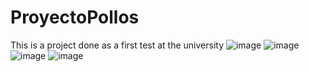 # ProyectoPollos
This is a project done as a first test at the university
![image](https://github.com/RobertoPadilla-dev/ProyectoPollos/assets/84651684/0643ae9b-ea64-4654-ae57-0a1b8d34bfae)
![image](https://github.com/RobertoPadilla-dev/ProyectoPollos/assets/84651684/3b509c9e-86ed-4389-9ee9-53fe775301e8)
![image](https://github.com/RobertoPadilla-dev/ProyectoPollos/assets/84651684/75d69936-09ef-4fa6-83dc-a631f806aebe)
![image](https://github.com/RobertoPadilla-dev/ProyectoPollos/assets/84651684/a0f01be2-c775-4eb4-90b2-574aba6033cc)

